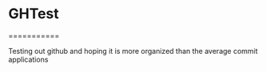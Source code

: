 # GHTest
===========

Testing out github and hoping it is more organized than the average commit applications
